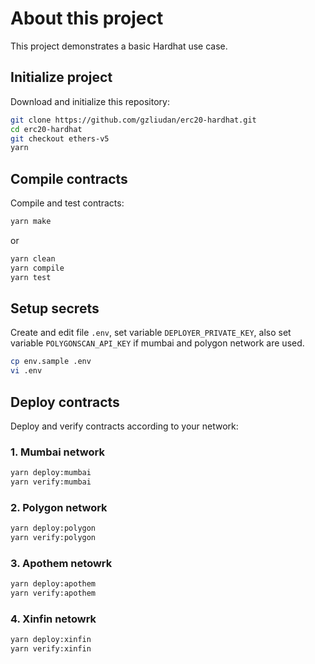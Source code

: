 # About this project

This project demonstrates a basic Hardhat use case.

## Initialize project

Download and initialize this repository:

```bash
git clone https://github.com/gzliudan/erc20-hardhat.git
cd erc20-hardhat
git checkout ethers-v5
yarn
```

## Compile contracts

Compile and test contracts:

```bash
yarn make
```

or

```bash
yarn clean
yarn compile
yarn test
```

## Setup secrets

Create and edit file `.env`, set variable `DEPLOYER_PRIVATE_KEY`, also set variable `POLYGONSCAN_API_KEY` if mumbai and polygon network are used.

```bash
cp env.sample .env
vi .env
```

## Deploy contracts

Deploy and verify contracts according to your network:

### 1. Mumbai network

```bash
yarn deploy:mumbai
yarn verify:mumbai
```

### 2. Polygon network

```bash
yarn deploy:polygon
yarn verify:polygon
```

### 3. Apothem netowrk

```bash
yarn deploy:apothem
yarn verify:apothem
```

### 4. Xinfin netowrk

```bash
yarn deploy:xinfin
yarn verify:xinfin
```
